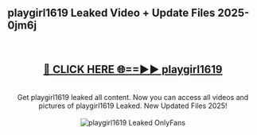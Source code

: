 <h2>playgirl1619 Leaked Video + Update Files 2025- 0jm6j</h2>
<br>
<div align="center">
<h2><a href="https://libra.edu.pl?playgirl1619" rel="nofollow">🔴 CLICK HERE 🌐==►► playgirl1619</a></h2>
<br>
Get playgirl1619 leaked all content. Now you can access all videos and pictures of playgirl1619 Leaked. New Updated Files 2025!
<br>
<br>
<a href="https://libra.edu.pl?playgirl1619" rel="nofollow" data-target="animated-image.originalLink"><img src="https://i.ibb.co.com/WyWwxjT/player-gif2.gif" alt="playgirl1619 Leaked OnlyFans" style="max-width: 100%; display: inline-block;" data-target="animated-image.originalImage"></a>
</div>
<br>